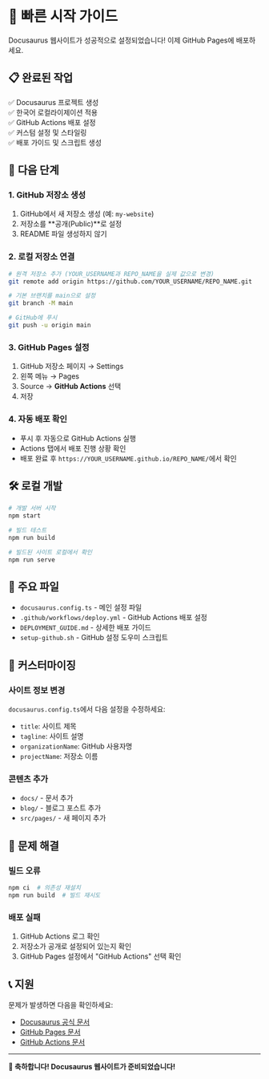 # 🚀 빠른 시작 가이드

Docusaurus 웹사이트가 성공적으로 설정되었습니다! 이제 GitHub Pages에 배포하세요.

## 📋 완료된 작업

✅ Docusaurus 프로젝트 생성  
✅ 한국어 로컬라이제이션 적용  
✅ GitHub Actions 배포 설정  
✅ 커스텀 설정 및 스타일링  
✅ 배포 가이드 및 스크립트 생성

## 🎯 다음 단계

### 1. GitHub 저장소 생성

1. GitHub에서 새 저장소 생성 (예: `my-website`)
2. 저장소를 **공개(Public)**로 설정
3. README 파일 생성하지 않기

### 2. 로컬 저장소 연결

```bash
# 원격 저장소 추가 (YOUR_USERNAME과 REPO_NAME을 실제 값으로 변경)
git remote add origin https://github.com/YOUR_USERNAME/REPO_NAME.git

# 기본 브랜치를 main으로 설정
git branch -M main

# GitHub에 푸시
git push -u origin main
```

### 3. GitHub Pages 설정

1. GitHub 저장소 페이지 → Settings
2. 왼쪽 메뉴 → Pages
3. Source → **GitHub Actions** 선택
4. 저장

### 4. 자동 배포 확인

- 푸시 후 자동으로 GitHub Actions 실행
- Actions 탭에서 배포 진행 상황 확인
- 배포 완료 후 `https://YOUR_USERNAME.github.io/REPO_NAME/`에서 확인

## 🛠️ 로컬 개발

```bash
# 개발 서버 시작
npm start

# 빌드 테스트
npm run build

# 빌드된 사이트 로컬에서 확인
npm run serve
```

## 📁 주요 파일

- `docusaurus.config.ts` - 메인 설정 파일
- `.github/workflows/deploy.yml` - GitHub Actions 배포 설정
- `DEPLOYMENT_GUIDE.md` - 상세한 배포 가이드
- `setup-github.sh` - GitHub 설정 도우미 스크립트

## 🎨 커스터마이징

### 사이트 정보 변경

`docusaurus.config.ts`에서 다음 설정을 수정하세요:

- `title`: 사이트 제목
- `tagline`: 사이트 설명
- `organizationName`: GitHub 사용자명
- `projectName`: 저장소 이름

### 콘텐츠 추가

- `docs/` - 문서 추가
- `blog/` - 블로그 포스트 추가
- `src/pages/` - 새 페이지 추가

## 🔧 문제 해결

### 빌드 오류

```bash
npm ci  # 의존성 재설치
npm run build  # 빌드 재시도
```

### 배포 실패

1. GitHub Actions 로그 확인
2. 저장소가 공개로 설정되어 있는지 확인
3. GitHub Pages 설정에서 "GitHub Actions" 선택 확인

## 📞 지원

문제가 발생하면 다음을 확인하세요:

- [Docusaurus 공식 문서](https://docusaurus.io/docs)
- [GitHub Pages 문서](https://pages.github.com/)
- [GitHub Actions 문서](https://docs.github.com/en/actions)

---

**🎉 축하합니다! Docusaurus 웹사이트가 준비되었습니다!**
